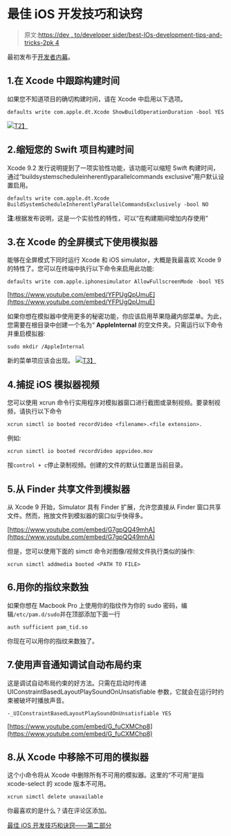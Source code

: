 # 最佳 iOS 开发技巧和诀窍

> 原文:[https://dev . to/developer sider/best-IOs-development-tips-and-tricks-2pk 4](https://dev.to/developerinsider/best-ios-development-tips-and-tricks-2pk4)

最初发布于[开发者内幕](https://developerinsider.co/best-ios-development-tips-and-tricks/)。

## 1.在 Xcode 中跟踪构建时间

如果您不知道项目的确切构建时间，请在 Xcode 中启用以下选项。

```
defaults write com.apple.dt.Xcode ShowBuildOperationDuration -bool YES 
```

[![](../Images/7b3a767042a958ea9105bf5e4a4b471d.png)T2】](https://res.cloudinary.com/practicaldev/image/fetch/s--HF3Vcl2b--/c_limit%2Cf_auto%2Cfl_progressive%2Cq_auto%2Cw_880/https://github.com/developerinsider/developer-insider-content/blob/master/POST/iOS/TipsAndTricks/BuildTime.png%3Fraw%3Dtrue)

## 2.缩短您的 Swift 项目构建时间

Xcode 9.2 发行说明提到了一项实验性功能，该功能可以缩短 Swift 构建时间，通过“buildsystemscheduleinherentlyparallelcommands exclusive”用户默认设置启用。

```
defaults write com.apple.dt.Xcode BuildSystemScheduleInherentlyParallelCommandsExclusively -bool NO 
```

**注**:根据发布说明，这是一个实验性的特性，可以“在构建期间增加内存使用”

## 3.在 Xcode 的全屏模式下使用模拟器

能够在全屏模式下同时运行 Xcode 和 iOS simulator，大概是我最喜欢 Xcode 9 的特性了。您可以在终端中执行以下命令来启用此功能:

```
defaults write com.apple.iphonesimulator AllowFullscreenMode -bool YES 
```

[https://www.youtube.com/embed/YFPUgQpUmuE](https://www.youtube.com/embed/YFPUgQpUmuE)

如果你想在模拟器中使用更多的秘密功能，你应该启用苹果隐藏内部菜单。为此，您需要在根目录中创建一个名为“ **AppleInternal** 的空文件夹。只需运行以下命令并重启模拟器:

```
sudo mkdir /AppleInternal 
```

新的菜单项应该会出现。
[![](../Images/6bdc43c4b73f1111889de7fd90f5f136.png)T3】](https://res.cloudinary.com/practicaldev/image/fetch/s--e_SYwFoE--/c_limit%2Cf_auto%2Cfl_progressive%2Cq_auto%2Cw_880/https://github.com/developerinsider/developer-insider-content/blob/master/POST/iOS/TipsAndTricks/SimulatorInternal.png%3Fraw%3Dtrue)

## 4.捕捉 iOS 模拟器视频

您可以使用 xcrun 命令行实用程序对模拟器窗口进行截图或录制视频。要录制视频，请执行以下命令

```
xcrun simctl io booted recordVideo <filename>.<file extension>. 
```

例如:

```
xcrun simctl io booted recordVideo appvideo.mov 
```

按`control + c`停止录制视频。创建的文件的默认位置是当前目录。

## 5.从 Finder 共享文件到模拟器

从 Xcode 9 开始，Simulator 具有 Finder 扩展，允许您直接从 Finder 窗口共享文件。然而，拖放文件到模拟器的窗口似乎快得多。

[https://www.youtube.com/embed/G7gpQQ49mhA](https://www.youtube.com/embed/G7gpQQ49mhA)

但是，您可以使用下面的 simctl 命令对图像/视频文件执行类似的操作:

```
xcrun simctl addmedia booted <PATH TO FILE> 
```

## 6.用你的指纹来数独

如果你想在 Macbook Pro 上使用你的指纹作为你的 sudo 密码，编辑`/etc/pam.d/sudo`并在顶部添加下面一行

```
auth sufficient pam_tid.so 
```

你现在可以用你的指纹来数独了。

## 7.使用声音通知调试自动布局约束

这是调试自动布局约束的好方法。只需在启动时传递 UIConstraintBasedLayoutPlaySoundOnUnsatisfiable 参数，它就会在运行时约束被破坏时播放声音。

```
-_UIConstraintBasedLayoutPlaySoundOnUnsatisfiable YES 
```

[https://www.youtube.com/embed/G_fuCXMChp8](https://www.youtube.com/embed/G_fuCXMChp8)

## 8.从 Xcode 中移除不可用的模拟器

这个小命令将从 Xcode 中删除所有不可用的模拟器。这里的“不可用”是指 xcode-select 的 xcode 版本不可用。

```
xcrun simctl delete unavailable 
```

你最喜欢的是什么？请在评论区添加。

[最佳 iOS 开发技巧和诀窍——第二部分](https://developerinsider.co/best-ios-development-tips-and-tricks-part-2/)